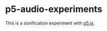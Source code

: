 p5-audio-experiments
====================

This is a sonification experiment with [p5.js](https://p5js.org/).

